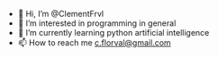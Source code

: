 - 👋 Hi, I’m @ClementFrvl
- 👀 I’m interested in programming in general
- 🌱 I’m currently learning python artificial intelligence
- 📫 How to reach me c.florval@gmail.com

